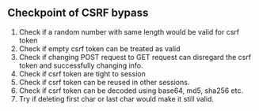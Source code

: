 ## Checkpoint of CSRF bypass

1. Check if a random number with same length would be valid for csrf token
2. Check if empty csrf token can be treated as valid
3. Check if changing POST request to GET request can disregard the csrf token and successfully changing info.
4. Check if csrf token are tight to session
5. Check if csrf token can be reused in other sessions.
6. Check if csrf token can be decoded using base64, md5, sha256 etc.
7. Try if deleting first char or last char would make it still valid.
